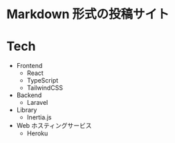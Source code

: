 # Markdown 形式の投稿サイト

# Tech

-   Frontend
    -   React
    -   TypeScript
    -   TailwindCSS
-   Backend
    -   Laravel
-   Library
    -   Inertia.js
-   Web ホスティングサービス
    -   Heroku
